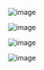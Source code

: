 ![image](https://github.com/user-attachments/assets/e157483d-9781-4767-9863-212fca3787ae)

![image](https://github.com/user-attachments/assets/4bf3ddb2-f3d1-45aa-a2f5-6f09071731dc)

![image](https://github.com/user-attachments/assets/66ced397-0053-4ae3-b2b3-3529d30ee218)

![image](https://github.com/user-attachments/assets/bb0193df-13eb-4714-934a-4c8bff7e8e05)
